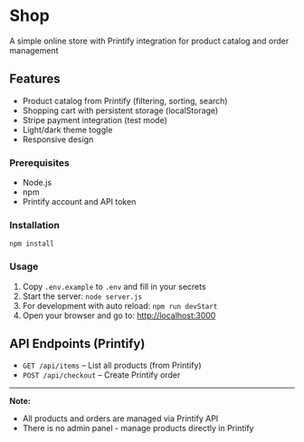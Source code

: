 # Shop

A simple online store with Printify integration for product catalog and order management

## Features

- Product catalog from Printify (filtering, sorting, search)
- Shopping cart with persistent storage (localStorage)
- Stripe payment integration (test mode)
- Light/dark theme toggle
- Responsive design

### Prerequisites

- Node.js
- npm
- Printify account and API token

### Installation

`npm install`

### Usage

1. Copy `.env.example` to `.env` and fill in your secrets
3. Start the server: `node server.js`
4. For development with auto reload: `npm run devStart`
5. Open your browser and go to: [http://localhost:3000](http://localhost:3000)

## API Endpoints (Printify)

- `GET /api/items` – List all products (from Printify)
- `POST /api/checkout` – Create Printify order

---

**Note:**  
- All products and orders are managed via Printify API  
- There is no admin panel - manage products directly in Printify  